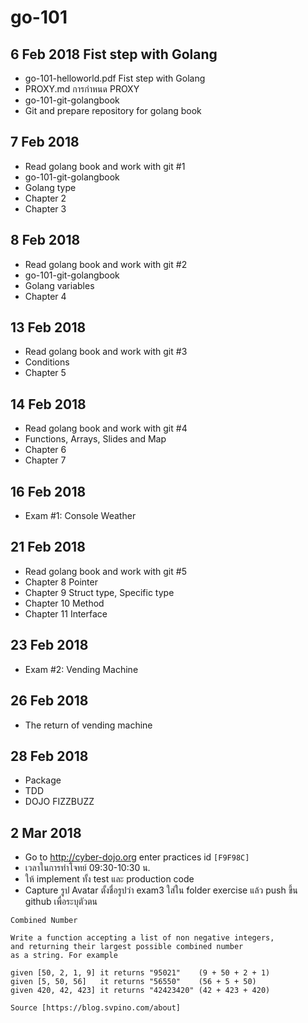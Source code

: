 # go-101

## 6 Feb 2018 Fist step with Golang
* go-101-helloworld.pdf Fist step with Golang 
* PROXY.md การกำหนด PROXY
* go-101-git-golangbook
* Git and prepare repository for golang book

## 7 Feb 2018 
* Read golang book and work with git #1
* go-101-git-golangbook
* Golang type
* Chapter 2
* Chapter 3

## 8 Feb 2018  
* Read golang book and work with git #2
* go-101-git-golangbook
* Golang variables 
* Chapter 4

## 13 Feb 2018 
* Read golang book and work with git #3
* Conditions
* Chapter 5

## 14 Feb 2018
* Read golang book and work with git #4
* Functions, Arrays, Slides and Map
* Chapter 6
* Chapter 7

## 16 Feb 2018
* Exam #1: Console Weather

## 21 Feb 2018
* Read golang book and work with git #5
* Chapter 8 Pointer
* Chapter 9 Struct type, Specific type
* Chapter 10 Method
* Chapter 11 Interface

## 23 Feb 2018
* Exam #2: Vending Machine

## 26 Feb 2018
* The return of vending machine

## 28 Feb 2018
* Package
* TDD
* DOJO FIZZBUZZ

## 2 Mar 2018
* Go to http://cyber-dojo.org enter practices id `[F9F98C]`
* เวลาในการทำโจทย์ 09:30-10:30 น.
* ให้ implement ทั้ง test และ production code
* Capture รูป Avatar ตั้งชื่อรูปว่า exam3 ใส่ใน folder exercise แล้ว push ขึ้น github เพื่อระบุตัวตน
```
Combined Number

Write a function accepting a list of non negative integers, 
and returning their largest possible combined number
as a string. For example

given [50, 2, 1, 9] it returns "95021"    (9 + 50 + 2 + 1)
given [5, 50, 56]   it returns "56550"    (56 + 5 + 50)
given 420, 42, 423] it returns "42423420" (42 + 423 + 420)

Source [https://blog.svpino.com/about]
```
